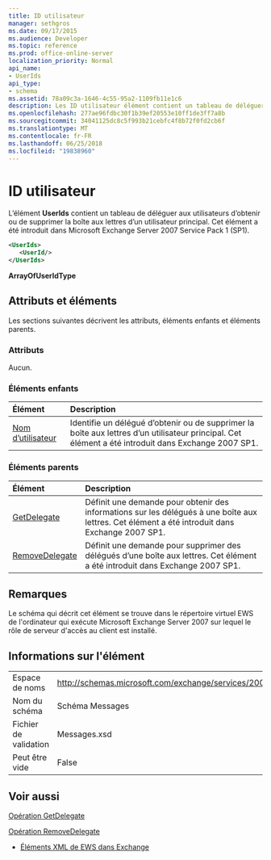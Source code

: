 ```yaml
---
title: ID utilisateur
manager: sethgros
ms.date: 09/17/2015
ms.audience: Developer
ms.topic: reference
ms.prod: office-online-server
localization_priority: Normal
api_name:
- UserIds
api_type:
- schema
ms.assetid: 78a09c3a-1646-4c55-95a2-1109fb11e1c6
description: Les ID utilisateur élément contient un tableau de déléguer aux utilisateurs d’obtenir ou de supprimer la boîte aux lettres d’un utilisateur principal. Cet élément a été introduit dans Microsoft Exchange Server 2007 Service Pack 1 (SP1).
ms.openlocfilehash: 277ae96fdbc30f1b39ef20553e10ff1de3ff7a8b
ms.sourcegitcommit: 34041125dc8c5f993b21cebfc4f8b72f0fd2cb6f
ms.translationtype: MT
ms.contentlocale: fr-FR
ms.lasthandoff: 06/25/2018
ms.locfileid: "19838960"
---
```

# <a name="userids"></a>ID utilisateur

L’élément **UserIds** contient un tableau de déléguer aux utilisateurs d’obtenir ou de supprimer la boîte aux lettres d’un utilisateur principal. Cet élément a été introduit dans Microsoft Exchange Server 2007 Service Pack 1 (SP1). 
  
```xml
<UserIds>
   <UserId/>
</UserIds>
```

 **ArrayOfUserIdType**
## <a name="attributes-and-elements"></a>Attributs et éléments

Les sections suivantes décrivent les attributs, éléments enfants et éléments parents.
  
### <a name="attributes"></a>Attributs

Aucun.
  
### <a name="child-elements"></a>Éléments enfants

|**Élément**|**Description**|
|:-----|:-----|
|[Nom d’utilisateur](userid.md) <br/> |Identifie un délégué d’obtenir ou de supprimer la boîte aux lettres d’un utilisateur principal. Cet élément a été introduit dans Exchange 2007 SP1.  <br/> |
   
### <a name="parent-elements"></a>Éléments parents

|**Élément**|**Description**|
|:-----|:-----|
|[GetDelegate](getdelegate.md) <br/> |Définit une demande pour obtenir des informations sur les délégués à une boîte aux lettres. Cet élément a été introduit dans Exchange 2007 SP1.  <br/> |
|[RemoveDelegate](removedelegate.md) <br/> |Définit une demande pour supprimer des délégués d’une boîte aux lettres. Cet élément a été introduit dans Exchange 2007 SP1.  <br/> |
   
## <a name="remarks"></a>Remarques

Le schéma qui décrit cet élément se trouve dans le répertoire virtuel EWS de l'ordinateur qui exécute Microsoft Exchange Server 2007 sur lequel le rôle de serveur d'accès au client est installé.
  
## <a name="element-information"></a>Informations sur l'élément

|||
|:-----|:-----|
|Espace de noms  <br/> |http://schemas.microsoft.com/exchange/services/2006/messages  <br/> |
|Nom du schéma  <br/> |Schéma Messages  <br/> |
|Fichier de validation  <br/> |Messages.xsd  <br/> |
|Peut être vide  <br/> |False  <br/> |
   
## <a name="see-also"></a>Voir aussi



[Opération GetDelegate](getdelegate-operation.md)
  
[Opération RemoveDelegate](removedelegate-operation.md)


- [Éléments XML de EWS dans Exchange](ews-xml-elements-in-exchange.md)

